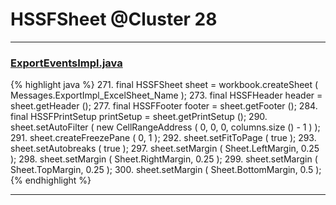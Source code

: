 # HSSFSheet @Cluster 28

***

### [ExportEventsImpl.java](https://searchcode.com/codesearch/view/122444114/)
{% highlight java %}
271. final HSSFSheet sheet = workbook.createSheet ( Messages.ExportImpl_ExcelSheet_Name );
273. final HSSFHeader header = sheet.getHeader ();
277. final HSSFFooter footer = sheet.getFooter ();
284. final HSSFPrintSetup printSetup = sheet.getPrintSetup ();
290. sheet.setAutoFilter ( new CellRangeAddress ( 0, 0, 0, columns.size () - 1 ) );
291. sheet.createFreezePane ( 0, 1 );
292. sheet.setFitToPage ( true );
293. sheet.setAutobreaks ( true );
297. sheet.setMargin ( Sheet.LeftMargin, 0.25 );
298. sheet.setMargin ( Sheet.RightMargin, 0.25 );
299. sheet.setMargin ( Sheet.TopMargin, 0.25 );
300. sheet.setMargin ( Sheet.BottomMargin, 0.5 );
{% endhighlight %}

***

